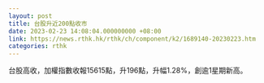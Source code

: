 ```yaml
---
layout: post
title: 台股升近200點收市
date: 2023-02-23 14:08:04.000000000 +08:00
link: https://news.rthk.hk/rthk/ch/component/k2/1689140-20230223.htm
categories: rthk
---
```


台股高收，加權指數收報15615點，升196點，升幅1.28%，創逾1星期新高。
